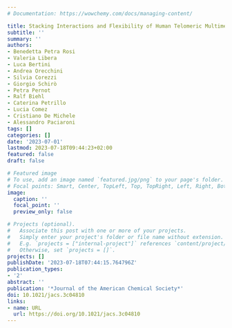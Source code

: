 ```yaml
---
# Documentation: https://wowchemy.com/docs/managing-content/

title: Stacking Interactions and Flexibility of Human Telomeric Multimers
subtitle: ''
summary: ''
authors:
- Benedetta Petra Rosi
- Valeria Libera
- Luca Bertini
- Andrea Orecchini
- Silvia Corezzi
- Giorgio Schirò
- Petra Pernot
- Ralf Biehl
- Caterina Petrillo
- Lucia Comez
- Cristiano De Michele
- Alessandro Paciaroni
tags: []
categories: []
date: '2023-07-01'
lastmod: 2023-07-18T09:44:23+02:00
featured: false
draft: false

# Featured image
# To use, add an image named `featured.jpg/png` to your page's folder.
# Focal points: Smart, Center, TopLeft, Top, TopRight, Left, Right, BottomLeft, Bottom, BottomRight.
image:
  caption: ''
  focal_point: ''
  preview_only: false

# Projects (optional).
#   Associate this post with one or more of your projects.
#   Simply enter your project's folder or file name without extension.
#   E.g. `projects = ["internal-project"]` references `content/project/deep-learning/index.md`.
#   Otherwise, set `projects = []`.
projects: []
publishDate: '2023-07-18T07:44:15.764796Z'
publication_types:
- '2'
abstract: ''
publication: '*Journal of the American Chemical Society*'
doi: 10.1021/jacs.3c04810
links:
- name: URL
  url: https://doi.org/10.1021/jacs.3c04810
---
```

